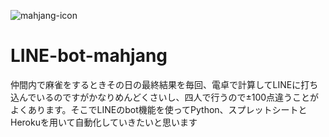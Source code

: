 ![mahjang-icon](https://free-icons.net/wp-content/uploads/2021/10/life107.png)
# LINE-bot-mahjang
仲間内で麻雀をするときその日の最終結果を毎回、電卓で計算してLINEに打ち込んでいるのですがかなりめんどくさいし、四人で行うので±100点違うことがよくあります。そこでLINEのbot機能を使ってPython、スプレットシートとHerokuを用いて自動化していきたいと思います
